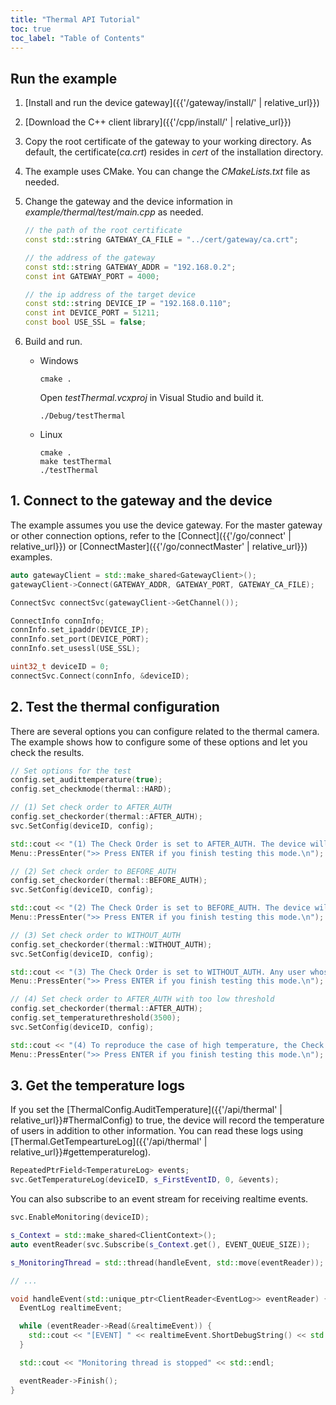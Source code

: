 ```yaml
---
title: "Thermal API Tutorial"
toc: true
toc_label: "Table of Contents"
---
```


## Run the example

1. [Install and run the device gateway]({{'/gateway/install/' | relative_url}})
2. [Download the C++ client library]({{'/cpp/install/' | relative_url}})
3. Copy the root certificate of the gateway to your working directory. As default, the certificate(_ca.crt_) resides in _cert_ of the installation directory. 
4. The example uses CMake. You can change the _CMakeLists.txt_ file as needed.
5. Change the gateway and the device information in _example/thermal/test/main.cpp_ as needed.
   
    ```cpp
    // the path of the root certificate
    const std::string GATEWAY_CA_FILE = "../cert/gateway/ca.crt";

    // the address of the gateway
    const std::string GATEWAY_ADDR = "192.168.0.2";
    const int GATEWAY_PORT = 4000;
    
    // the ip address of the target device
    const std::string DEVICE_IP = "192.168.0.110";
    const int DEVICE_PORT = 51211;
    const bool USE_SSL = false;
    ```
6. Build and run.
 
    * Windows
    
      ```
      cmake .
      ```

      Open _testThermal.vcxproj_ in Visual Studio and build it.

      ```
      ./Debug/testThermal
      ```

    * Linux

      ```
      cmake .
      make testThermal
      ./testThermal
      ```

## 1. Connect to the gateway and the device

The example assumes you use the device gateway. For the master gateway or other connection options, refer to the [Connect]({{'/go/connect' | relative_url}}) or [ConnectMaster]({{'/go/connectMaster' | relative_url}}) examples.

  ```cpp
  auto gatewayClient = std::make_shared<GatewayClient>();
  gatewayClient->Connect(GATEWAY_ADDR, GATEWAY_PORT, GATEWAY_CA_FILE);

  ConnectSvc connectSvc(gatewayClient->GetChannel());

  ConnectInfo connInfo;
  connInfo.set_ipaddr(DEVICE_IP);
  connInfo.set_port(DEVICE_PORT);
  connInfo.set_usessl(USE_SSL);

  uint32_t deviceID = 0;
  connectSvc.Connect(connInfo, &deviceID);
  ```  

## 2. Test the thermal configuration

There are several options you can configure related to the thermal camera. The example shows how to configure some of these options and let you check the results.

  ```cpp
  // Set options for the test
  config.set_audittemperature(true);
  config.set_checkmode(thermal::HARD);

  // (1) Set check order to AFTER_AUTH
  config.set_checkorder(thermal::AFTER_AUTH);
  svc.SetConfig(deviceID, config);

  std::cout << "(1) The Check Order is set to AFTER_AUTH. The device will try to authenticate a user only when the user's temperature is within the threshold. Try to authenticate faces." << std::endl << std::endl;
  Menu::PressEnter(">> Press ENTER if you finish testing this mode.\n");

  // (2) Set check order to BEFORE_AUTH
  config.set_checkorder(thermal::BEFORE_AUTH);
  svc.SetConfig(deviceID, config);

  std::cout << "(2) The Check Order is set to BEFORE_AUTH. The device will measure the temperature only after successful authentication. Try to authenticate faces." << std::endl << std::endl;
  Menu::PressEnter(">> Press ENTER if you finish testing this mode.\n");  

  // (3) Set check order to WITHOUT_AUTH
  config.set_checkorder(thermal::WITHOUT_AUTH);
  svc.SetConfig(deviceID, config);

  std::cout << "(3) The Check Order is set to WITHOUT_AUTH. Any user whose temperature is within the threshold will be allowed to access. Try to authenticate faces." << std::endl << std::endl;
  Menu::PressEnter(">> Press ENTER if you finish testing this mode.\n");    

  // (4) Set check order to AFTER_AUTH with too low threshold
  config.set_checkorder(thermal::AFTER_AUTH);
  config.set_temperaturethreshold(3500);
  svc.SetConfig(deviceID, config);

  std::cout << "(4) To reproduce the case of high temperature, the Check Order is set to AFTER_AUTH with the threshold of 35 degree Celsius. Most temperature check will fail, now. Try to authenticate faces." << std::endl << std::endl;
  Menu::PressEnter(">> Press ENTER if you finish testing this mode.\n");    
  ```

## 3. Get the temperature logs

If you set the [ThermalConfig.AuditTemperature]({{'/api/thermal' | relative_url}}#ThermalConfig) to true, the device will record the temperature of users in addition to other information. You can read these logs using [Thermal.GetTempeartureLog]({{'/api/thermal' | relative_url}}#gettemperaturelog).

  ```cpp
  RepeatedPtrField<TemperatureLog> events;
  svc.GetTemperatureLog(deviceID, s_FirstEventID, 0, &events);
  ```

You can also subscribe to an event stream for receiving realtime events.

  ```cpp
  svc.EnableMonitoring(deviceID);

  s_Context = std::make_shared<ClientContext>();
  auto eventReader(svc.Subscribe(s_Context.get(), EVENT_QUEUE_SIZE));

  s_MonitoringThread = std::thread(handleEvent, std::move(eventReader));

  // ...

  void handleEvent(std::unique_ptr<ClientReader<EventLog>> eventReader) {
    EventLog realtimeEvent;

    while (eventReader->Read(&realtimeEvent)) {
      std::cout << "[EVENT] " << realtimeEvent.ShortDebugString() << std::endl;
    }

    std::cout << "Monitoring thread is stopped" << std::endl;

    eventReader->Finish();
  }  
  ```

